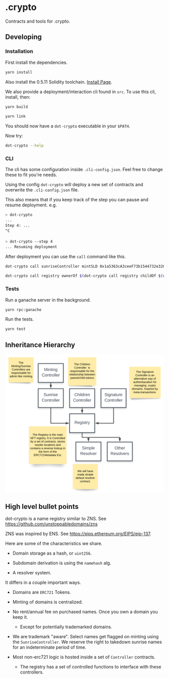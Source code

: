 # .crypto

Contracts and tools for .crypto.

## Developing

### Installation

First install the dependencies.

```sh
yarn install
```

Also install the 0.5.11 Solidity toolchain. [Install Page](https://solidity.readthedocs.io/en/v0.5.11/installing-solidity.html).

We also provide a deployment/interaction cli found in `src`. To use this cli, install, then:

```sh
yarn build
```

```sh
yarn link
```

You should now have a `dot-crypto` executable in your `$PATH`.

Now try:

```sh
dot-crypto --help
```

### CLI

The cli has some configuration inside `.cli-config.json`. Feel free to change these to fit you're needs.

Using the config `dot-crypto` will deploy a new set of contracts and overwrite the `.cli-config.json` file.

This also means that if you keep track of the step you can pause and resume deployment. e.g.

```sh
> dot-crypto
...
Step 4: ...
^C

> dot-crypto --step 4
... Resuming deployment
```

After deployment you can use the `call` command like this.

```sh
dot-crypto call sunriseController mintSLD 0x1a5363cA3ceeF73b1544732e3264F6D600cF678E label
```

```sh
dot-crypto call registry ownerOf $(dot-crypto call registry childOf $(dot-crypto call registry root) label)
```

### Tests

Run a ganache server in the background.

```sh
yarn rpc:ganache
```

Run the tests.

```sh
yarn test
```

## Inheritance Hierarchy

![Alt text](./inheritance.svg)

## High level bullet points

dot-crypto is a name registry similar to ZNS. See https://github.com/unstoppabledomains/zns

ZNS was inspired by ENS. See https://eips.ethereum.org/EIPS/eip-137.

Here are some of the characteristics we share.

- Domain storage as a hash, or `uint256`.

- Subdomain derivation is using the `namehash` alg.

- A resolver system.

It differs in a couple important ways.

- Domains are `ERC721` Tokens.

- Minting of domains is centralized.

- No rent/annual fee on purchased names. Once you own a domain you keep it.

  - Except for potentially trademarked domains.

- We are trademark "aware". Select names get flagged on minting using the
  `SunriseController`. We reserve the right to takedown sunrise names for an
  indeterminate period of time.

- Most non-erc721 logic is hosted inside a set of `Controller` contracts.

  - The registry has a set of controlled functions to interface with these controllers.
